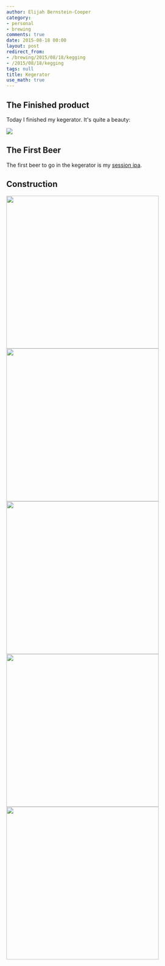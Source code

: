 ```yaml
---
author: Elijah Bernstein-Cooper
category:
- personal
- brewing
comments: true
date: 2015-08-18 00:00
layout: post
redirect_from: 
- /brewing/2015/08/18/kegging
- /2015/08/18/kegging
tags: null
title: Kegerator
use_math: true
---
```


## The Finished product

Today I finished my kegerator. It's quite a beauty:

<img src="/media/2015/08/18/kegerator/kegerator_2.jpg"/>

## The First Beer

The first beer to go in the kegerator is my [session ipa](https://www.brewtoad.com/recipes/session-ipa-177).

## Construction

<div class="carouselContainer">
  <div class="variable-width">
    <div> <img src="/media/2015/08/18/kegerator/kegerator_0.jpg" height="400"/> </div>
    <div> <img src="/media/2015/08/18/kegerator/kegerator_1.jpg" height="400"/> </div>
    <div> <img src="/media/2015/08/18/kegerator/kegerator_3.jpg" height="400"/> </div>
    <div> <img src="/media/2015/08/18/kegerator/kegerator_4.jpg" height="400"/> </div>
    <div> <img src="/media/2015/08/18/kegerator/kegerator_5.jpg" height="400"/> </div>
  </div>
</div>